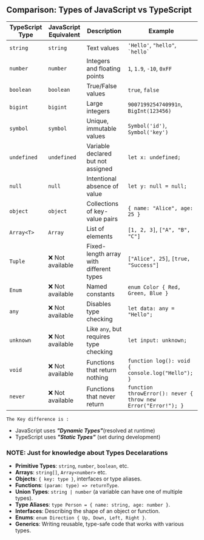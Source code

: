 ## Comparison: Types of JavaScript vs TypeScript

| **TypeScript Type** | **JavaScript Equivalent** | **Description** | **Example** |
|---------------------|--------------------------|-----------------|-------------|
| `string`           | `string`                  | Text values | `'Hello'`, `"hello"`, `` `hello` `` |
| `number`           | `number`                  | Integers and floating points | `1`, `1.9`, `-10`, `0xFF` |
| `boolean`          | `boolean`                 | True/False values | `true`, `false` |
| `bigint`           | `bigint`                  | Large integers | `9007199254740991n`, `BigInt(123456)` |
| `symbol`           | `symbol`                  | Unique, immutable values | `Symbol('id')`, `Symbol('key')` |
| `undefined`        | `undefined`               | Variable declared but not assigned | `let x: undefined;` |
| `null`             | `null`                     | Intentional absence of value | `let y: null = null;` |
| `object`           | `object`                  | Collections of key-value pairs | `{ name: "Alice", age: 25 }` |
| `Array<T>`         | `Array`                   | List of elements | `[1, 2, 3]`, `["A", "B", "C"]` |
| `Tuple`            | ❌ Not available          | Fixed-length array with different types | `["Alice", 25]`, `[true, "Success"]` |
| `Enum`             | ❌ Not available          | Named constants | `enum Color { Red, Green, Blue }` |
| `any`              | ❌ Not available          | Disables type checking | `let data: any = "Hello";` |
| `unknown`          | ❌ Not available          | Like `any`, but requires type checking | `let input: unknown;` |
| `void`             | ❌ Not available          | Functions that return nothing | `function log(): void { console.log("Hello"); }` |
| `never`            | ❌ Not available          | Functions that never return | `function throwError(): never { throw new Error("Error!"); }` |



```The Key difference is :``` 
- JavaScript uses ***"Dynamic Types"***(resolved at runtime)
- TypeScript uses ***"Static Types"*** (set during development)






### **NOTE:** Just for knowledge about Types Decelarations

- **Primitive Types**: `string`, `number`, `boolean`, etc.
- **Arrays**: `string[]`,  `Array<number>` etc.
- **Objects**: `{ key: type }`, interfaces or type aliases.
- **Functions**: `(param: type) => returnType`.
- **Union Types**: `string | number` (a variable can have one of multiple types).
- **Type Aliases**: `type Person = { name: string, age: number }`.
- **Interfaces**: Describing the shape of an object or function.
- **Enums**: `enum Direction { Up, Down, Left, Right }`.
- **Generics**: Writing reusable, type-safe code that works with various types.